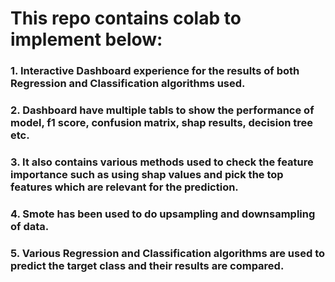# This repo contains colab to implement below:

### 1. Interactive Dashboard experience for the results of both Regression and Classification algorithms used.
### 2. Dashboard have multiple tabls to show the performance of model, f1 score, confusion matrix, shap results, decision tree etc.
### 3. It also contains various methods used to check the feature importance such as using shap values and pick the top features which are relevant for the prediction.
### 4. Smote has been used to do upsampling and downsampling of data.
### 5. Various Regression and Classification algorithms are used to predict the target class and their results are compared.
